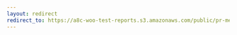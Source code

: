 ```yaml
---
layout: redirect
redirect_to: https://a8c-woo-test-reports.s3.amazonaws.com/public/pr-merge/39815/api/index.html
---
```

